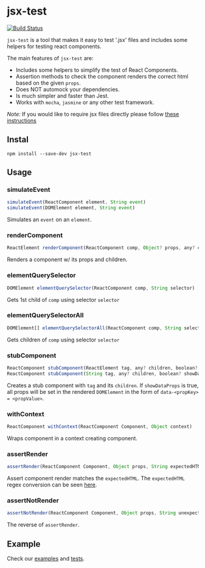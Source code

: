 # jsx-test
[![Build Status](https://travis-ci.org/yahoo/jsx-test.svg?branch=master)](https://travis-ci.org/yahoo/jsx-test)

`jsx-test` is a tool that makes it easy to test '.jsx' files and includes some helpers for testing react components.

The main features of `jsx-test` are:

* Includes some helpers to simplify the test of React Components.
* Assertion methods to check the component renders the correct html based on the given `props`.
* Does NOT automock your dependencies.
* Is much simpler and faster than Jest.
* Works with `mocha`, `jasmine` or any other test framework.

*Note:* If you would like to require jsx files directly please follow [these instructions](https://babeljs.io/docs/setup/)

## Instal

```
npm install --save-dev jsx-test
```

## Usage
### simulateEvent
```js
simulateEvent(ReactComponent element, String event)
simulateEvent(DOMElement element, String event)
```

Simulates an `event` on an `element`.

### renderComponent
```js
ReactElement renderComponent(ReactComponent comp, Object? props, any? children)
```

Renders a component w/ its props and children.

### elementQuerySelector
```js
DOMElement elementQuerySelector(ReactComponent comp, String selector)
```

Gets 1st child of `comp` using selector `selector`

### elementQuerySelectorAll
```js
DOMElement[] elementQuerySelectorAll(ReactComponent comp, String selector)
```

Gets children of `comp` using selector `selector`

### stubComponent
```js
ReactComponent stubComponent(ReactElement tag, any? children, boolean? showDataProps)
ReactComponent stubComponent(String tag, any? children, boolean? showDataProps)
```
Creates a stub component with `tag` and its `children`. If `showDataProps` is true, all props will be set in the rendered `DOMElement` in the form of `data-<propKey> = <propValue>`.

### withContext
```js
ReactComponent withContext(ReactComponent Component, Object context)
```
Wraps component in a context creating component.

### assertRender
```js
assertRender(ReactComponent Component, Object props, String expectedHTML)
```
Assert component render matches the `expectedHTML`. The `expectedHTML` regex conversion can be seen [here](https://github.com/yahoo/jsx-test/blob/master/test/assertRender.test.js).

### assertNotRender
```js
assertNotRender(ReactComponent Component, Object props, String unexpectedHTML)
```
The reverse of `assertRender`.

## Example

Check our [examples](https://github.com/3den/jsx-test/tree/master/example) and [tests](https://github.com/3den/jsx-test/tree/master/test).
